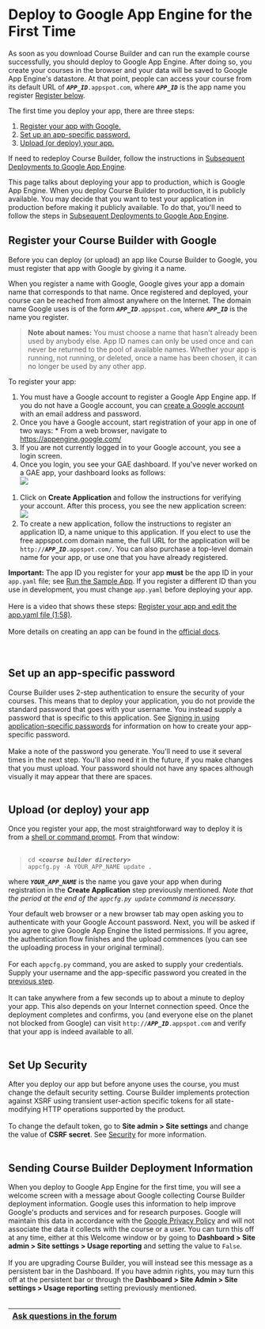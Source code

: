<h1>Deploy to Google App Engine for the First Time </h1>



As soon as you download Course Builder and can run the example course successfully, you should deploy to Google App Engine. After doing so, you create your courses in the browser and your data will be saved to Google App Engine's datastore. At that point, people can access your course from its default URL of _**`APP_ID`**_`.appspot.com`, where  _**`APP_ID`**_ is the app name you register [Register below](#Register_your_app_with_Google.md).

The first time you deploy your app, there are three steps:

  1. [Register your app with Google.](#Register_your_app_(course)_with_Google.md)
  1. [Set up an app-specific password.](#Set_up_an_app-specific_password.md)
  1. [Upload (or deploy) your app.](#Upload_(or_deploy)_your_app.md)

If need to redeploy Course Builder, follow the instructions in [Subsequent Deployments to Google App Engine](DeployAgain.md).

This page talks about deploying your app to production, which is Google App Engine. When you deploy Course Builder to production, it is publicly available. You may decide that you want to test your application in production before making it publicly available. To do that, you'll need to follow the steps in [Subsequent Deployments to Google App Engine](DeployAgain.md).

## Register your Course Builder with Google ##
Before you can deploy (or upload) an app like Course Builder to Google, you must register that app with Google by giving it a name.

When you register a name with Google, Google gives your app a domain name that corresponds to that name. Once registered and deployed, your course can be reached from almost anywhere on the Internet. The domain name Google uses is of the form _**`APP_ID`**_`.appspot.com`, where _**`APP_ID`**_ is the name you register.

> <b>Note about names:</b> You must choose a name that hasn't already been used by anybody else.  App ID names can only be used once and can never be returned to the pool of available names. Whether your app is running, not running, or deleted, once a name has been chosen, it can no longer be used by any other app.

To register your app:

  1. You must have a Google account to register a Google App Engine app. If you do not have a Google account, you can [create a Google account](https://www.google.com/settings/account) with an email address and password.
  1. Once you have a Google account, start registration of your app in one of two ways:
    * From a web  browser, navigate to https://appengine.google.com/
  1. If you are not currently logged in to your Google account, you see a login screen.
  1. Once you login, you see your GAE dashboard. If you've never worked on a GAE app, your dashboard looks as follows:<br> <img src='http://wiki.course-builder.googlecode.com/git/images/dashboard.png' />
<ol><li>Click on <b>Create Application</b> and follow the instructions for verifying your account. After this process, you see the new application screen:<br> <img src='http://wiki.course-builder.googlecode.com/git/images/new-application.png' />
</li><li>To create a new application, follow the instructions to register an application ID, a name unique to this application. If you elect to use the free appspot.com domain name, the full URL for the application will be <code>http://</code><i><b><code>APP_ID</code></b></i><code>.appspot.com/</code>. You can also purchase a top-level domain name for your app, or use one that you have already registered.</li></ol>


<b>Important:</b> The app ID you register for your app <b>must</b> be the app ID in your <code>app.yaml</code> file; see <a href='GetCode#2._Decide_on_a_name_for_your_app.md'>Run the Sample App</a>. If you register a different ID than you use in development, you must change <code>app.yaml</code> before deploying your app.<br>
<br>
Here is a video that shows these steps: <a href='http://www.youtube.com/watch?v=_xpnfrqjuKU&feature=share&list=PLbTy14-ZMIDJGS1XLdYj3Nzrhfd6EDWJC'>Register your app and edit the app.yaml file (1:58)</a>.<br>
<br>
More details on creating an app can be found in the <a href='https://developers.google.com/appengine/docs/python/gettingstartedpython27/uploading'>official docs</a>.<br>
<br>
<br>
<h2>Set up an app-specific password</h2>

Course Builder uses 2-step authentication to ensure the security of your courses. This means that to deploy your application, you do not provide the standard password that goes with your username. You instead supply a password that is specific to this application. See <a href='http://support.google.com/accounts/bin/answer.py?hl=en&answer=185833'>Signing in using application-specific passwords</a> for information on how to create your app-specific password.<br>
<br>
Make a note of the password you generate. You'll need to use it several times in the next step. You'll also need it in the future, if you make changes that you must upload. Your password should not have any spaces although visually it may appear that there are spaces.<br>
<br>
<h2>Upload (or deploy) your app</h2>
Once you register your app, the most straightforward way to deploy it is from a <a href='http://code.google.com/p/gcb-x-03141590/wiki/FAQ#What%27s_a_%22shell_or_command_prompt%22?'>shell or command prompt</a>. From that window:<br>
<br>
<blockquote><code>cd </code><i><b><code>&lt;course builder directory&gt;</code></b></i><br>
<code>appcfg.py -A YOUR_APP_NAME update .</code><br></blockquote>

where <i><b><code>YOUR_APP_NAME</code></b></i> is the name you gave your app when during registration in the <b>Create Application</b> step previously mentioned. <i>Note that the period at the end of the <code>appcfg.py update</code> command is necessary.</i>

Your default web browser or a new browser tab may open asking you to authenticate with your Google Account password. Next, you will be asked if you agree to give Google App Engine the listed permissions. If you agree, the authentication flow finishes and the upload commences (you can see the uploading process in your original terminal).<br>
<br>
For each <code>appcfg.py</code> command, you are asked to supply your credentials. Supply your username and the app-specific password you created in the <a href='#Set_up_an_app-specific_password.md'>previous step</a>.<br>
<br>
It can take anywhere from a few seconds up to about a minute to deploy your app. This also depends on your Internet connection speed. Once the deployment completes and confirms, you (and everyone else on the planet not blocked from Google) can visit <code>http://</code><i><b><code>APP_ID</code></b></i><code>.appspot.com</code> and verify that your app is indeed available to all.<br>
<br>
<h2>Set Up Security</h2>
After you deploy our app but before anyone uses the course, you must change the default security setting. Course Builder implements protection against XSRF using transient user-action specific tokens for all state-modifying HTTP operations supported by the product.<br>
<br>
To change the default token, go to <b>Site admin > Site settings</b> and change the value of <b>CSRF secret</b>. See <a href='AdminPage#Security.md'>Security</a> for more information.<br>
<br>
<h2>Sending Course Builder Deployment Information</h2>
When you deploy to Google App Engine for the first time, you will see a welcome screen with a message about Google collecting Course Builder deployment information. Google uses this information to help improve Google's products and services and for research purposes. Google will maintain this data in accordance with the <a href='http://www.google.com/policies/privacy/'>Google Privacy Policy</a> and will not associate the data it collects with the course or a user. You can turn this off at any time, either at this Welcome window or by going to <b>Dashboard > Site admin > Site settings > Usage reporting</b> and setting the value to <code>False</code>.<br>
<br>
If you are upgrading Course Builder, you will instead see this message as a persistent bar in the Dashboard. If you have admin rights, you may turn this off at the persistent bar or through the <b>Dashboard > Site Admin > Site settings > Usage reporting</b> setting previously mentioned.<br>
<br>
<table><thead><th> <a href='https://groups.google.com/forum/?fromgroups#!categories/course-builder-forum/customize-and-deploy-course-builder-code'>Ask questions in the forum</a> </th></thead><tbody>